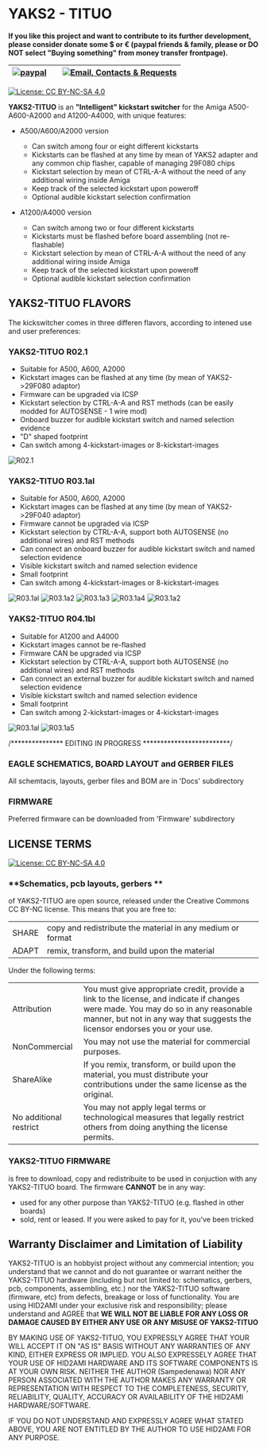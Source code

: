 # YAKS2 - TITUO


**If you like this project and want to contribute to its further development, please consider donate some $ or € (paypal friends & family, please or DO NOT select "Buying something" from money transfer frontpage).** 

| [![paypal](https://www.paypalobjects.com/en_US/i/btn/btn_donateCC_LG.gif)](https://paypal.me/mrkbrr)||[![Email, Contacts & Requests](https://github.com/EmberHeavyIndustries/Depot/blob/master/Pics/EmailSticker.jpg?raw=true)](mailto:EmberHEavyIndustries@gmail.com)|
| ------------------------------ | ---------------------------------------------- | --------------------------- |


[![License: CC BY-NC-SA 4.0](https://img.shields.io/badge/License-CC%20BY--NC--SA%204.0-lightgrey.svg)](https://creativecommons.org/licenses/by-nc-sa/4.0/)


**YAKS2-TITUO** is an **"Intelligent" kickstart switcher** for the Amiga A500-A600-A2000 and A1200-A4000, with unique features:

- A500/A600/A2000 version
  - Can switch among four or eight different kickstarts
  - Kickstarts can be flashed at any time by mean of YAKS2 adapter and any common chip flasher, capable of managing 29F080 chips
  - Kickstart selection by mean of CTRL-A-A without the need of any additional wiring inside Amiga
  - Keep track of the selected kickstart upon poweroff
  - Optional audible kickstart selection confirmation 

- A1200/A4000 version
  - Can switch among two or four different kickstarts
  - Kickstarts must be flashed before board assembling (not re-flashable)
  - Kickstart selection by mean of CTRL-A-A without the need of any additional wiring inside Amiga
  - Keep track of the selected kickstart upon poweroff
  - Optional audible kickstart selection confirmation 

## YAKS2-TITUO FLAVORS

The kickswitcher comes in three differen flavors, according to intened use and user preferences:


### **YAKS2-TITUO R02.1**

- Suitable for A500, A600, A2000
- Kickstart images can be flashed at any time (by mean of YAKS2->29F080 adaptor)
- Firmware can be upgraded via ICSP
- Kickstart selection by CTRL-A-A and RST methods (can be easily modded for AUTOSENSE - 1 wire mod)
- Onboard buzzer for audible kickstart switch and named selection evidence
- "D" shaped footprint
- Can switch among 4-kickstart-images or 8-kickstart-images

![R02.1](https://github.com/EmberHeavyIndustries/YAKS2-TITUO/blob/master/Pics/YAKS2-TITUO_300.jpg)





### **YAKS2-TITUO R03.1al**

- Suitable for A500, A600, A2000
- Kickstart images can be flashed at any time (by mean of YAKS2->29F040 adaptor)
- Firmware cannot be upgraded via ICSP
- Kickstart selection by CTRL-A-A, support both AUTOSENSE (no additional wires) and RST methods
- Can connect an onboard buzzer for audible kickstart switch and named selection evidence
- Visible kickstart switch and named selection evidence
- Small footprint
- Can switch among 4-kickstart-images or 8-kickstart-images

![R03.1al](https://github.com/EmberHeavyIndustries/YAKS2-TITUO/blob/master/Pics/01.500.300.jpg)
![R03.1a2](https://github.com/EmberHeavyIndustries/YAKS2-TITUO/blob/master/Pics/02.500.300.jpg)
![R03.1a3](https://github.com/EmberHeavyIndustries/YAKS2-TITUO/blob/master/Pics/03.500.300.jpg)
![R03.1a4](https://github.com/EmberHeavyIndustries/YAKS2-TITUO/blob/master/Pics/04.500.300.jpg)
![R03.1a2](https://github.com/EmberHeavyIndustries/YAKS2-TITUO/blob/master/Pics/02.1200.300.jpg)




### **YAKS2-TITUO R04.1bl**

- Suitable for A1200 and A4000
- Kickstart images cannot be re-flashed 
- Firmware CAN be upgraded via ICSP
- Kickstart selection by CTRL-A-A, support both AUTOSENSE (no additional wires) and RST methods
- Can connect an external buzzer for audible kickstart switch and named selection evidence
- Visible kickstart switch and named selection evidence
- Small footprint
- Can switch among 2-kickstart-images or 4-kickstart-images

![R03.1al](https://github.com/EmberHeavyIndustries/YAKS2-TITUO/blob/master/Pics/01.1200.300.jpg)
![R03.1a5](https://github.com/EmberHeavyIndustries/YAKS2-TITUO/blob/master/Pics/05.500.300.jpg)

/*************** EDITING IN PROGRESS *************************/



### **EAGLE SCHEMATICS, BOARD LAYOUT and GERBER FILES**

All schemtacis, layouts, gerber files and BOM are in 'Docs' subdirectory

### **FIRMWARE**

Preferred firmware can be downloaded from 'Firmware' subdirectory


## **LICENSE TERMS**
[![License: CC BY-NC-SA 4.0](https://img.shields.io/badge/License-CC%20BY--NC--SA%204.0-lightgrey.svg)](https://creativecommons.org/licenses/by-nc-sa/4.0/)

### **Schematics, pcb layouts,  gerbers **
of YAKS2-TITUO are open source, released under the Creative Commons CC BY-NC license.
This means that you are free to:

|                      |                                                                        |
| -------------------- | ---------------------------------------------------------------------- |
|      SHARE           |      copy and redistribute the material in any medium or format        |
|      ADAPT           |      remix, transform, and build upon the material                     |

      
Under the following terms:

|                       |                                                                        |
| --------------------- | ---------------------------------------------------------------------- |
|     Attribution       | You must give appropriate credit, provide a link to the license, and indicate if changes were made. You may do so in any reasonable manner, but not in any way that suggests the licensor endorses you or your use. |
|      NonCommercial    | You may not use the material for commercial purposes.                  |
|      ShareAlike       | If you remix, transform, or build upon the material, you must distribute your contributions under the same license as the original.          |
| No additional restrict| You may not apply legal terms or technological measures that legally restrict others from doing anything the license permits.  |


### **YAKS2-TITUO FIRMWARE** 
is free to download, copy and redistribuite to be used in conjuction with any YAKS2-TITUO board.
The firmware **CANNOT** be in any way:
- used for any other purpose than YAKS2-TITUO (e.g. flashed in other boards)
- sold, rent or leased. If you were asked to pay for it, you've been tricked


## **Warranty Disclaimer and Limitation of Liability**

YAKS2-TITUO is an hobbyist project without any commercial intention; you understand that we cannot and do not guarantee or warrant neither the YAKS2-TITUO hardware (including but not limited to: schematics, gerbers, pcb, components, assembling, etc.) nor the YAKS2-TITUO software (firmware, etc) from defects, breakage or loss of functionality. You are using HID2AMI under your exclusive risk and responsibility; please understand and AGREE that **WE WILL NOT BE LIABLE FOR ANY LOSS OR DAMAGE CAUSED BY EITHER ANY USE OR ANY MISUSE OF YAKS2-TITUO**

BY MAKING USE OF YAKS2-TITUO, YOU EXPRESSLY AGREE THAT YOUR WILL ACCEPT IT ON "AS IS" BASIS WITHOUT ANY WARRANTIES OF ANY KIND, EITHER EXPRESS OR IMPLIED. YOU ALSO EXPRESSELY AGREE THAT YOUR USE OF HID2AMI HARDWARE AND ITS SOFTWARE COMPONENTS IS AT YOUR OWN RISK. NEITHER THE AUTHOR (Sampedenawa) NOR ANY PERSON ASSOCIATED WITH THE AUTHOR MAKES ANY WARRANTY OR REPRESENTATION WITH RESPECT TO THE COMPLETENESS, SECURITY, RELIABILITY, QUALITY, ACCURACY OR AVAILABILITY OF THE HID2AMI HARDWARE/SOFTWARE.

IF YOU DO NOT UNDERSTAND AND EXPRESSLY AGREE WHAT STATED ABOVE, YOU ARE NOT ENTITLED BY THE AUTHOR TO USE HID2AMI FOR ANY PURPOSE.
